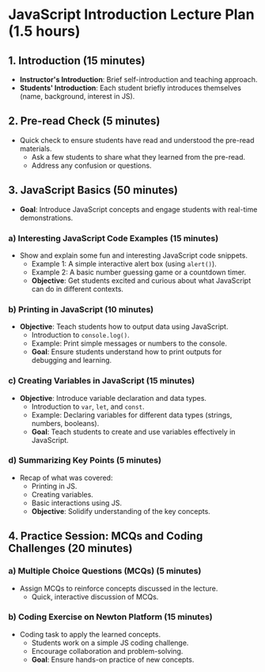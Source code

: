 # JavaScript Introduction Lecture Plan (1.5 hours)

## 1. Introduction (15 minutes)
- **Instructor's Introduction**: Brief self-introduction and teaching approach.
- **Students' Introduction**: Each student briefly introduces themselves (name, background, interest in JS).

## 2. Pre-read Check (5 minutes)
- Quick check to ensure students have read and understood the pre-read materials.
  - Ask a few students to share what they learned from the pre-read.
  - Address any confusion or questions.

## 3. JavaScript Basics (50 minutes)
- **Goal**: Introduce JavaScript concepts and engage students with real-time demonstrations.

### a) Interesting JavaScript Code Examples (15 minutes)
- Show and explain some fun and interesting JavaScript code snippets.
  - Example 1: A simple interactive alert box (using `alert()`).
  - Example 2: A basic number guessing game or a countdown timer.
  - **Objective**: Get students excited and curious about what JavaScript can do in different contexts.

### b) Printing in JavaScript (10 minutes)
- **Objective**: Teach students how to output data using JavaScript.
  - Introduction to `console.log()`.
  - Example: Print simple messages or numbers to the console.
  - **Goal**: Ensure students understand how to print outputs for debugging and learning.

### c) Creating Variables in JavaScript (15 minutes)
- **Objective**: Introduce variable declaration and data types.
  - Introduction to `var`, `let`, and `const`.
  - Example: Declaring variables for different data types (strings, numbers, booleans).
  - **Goal**: Teach students to create and use variables effectively in JavaScript.

### d) Summarizing Key Points (5 minutes)
- Recap of what was covered:
  - Printing in JS.
  - Creating variables.
  - Basic interactions using JS.
  - **Objective**: Solidify understanding of the key concepts.

## 4. Practice Session: MCQs and Coding Challenges (20 minutes)

### a) Multiple Choice Questions (MCQs) (5 minutes)
- Assign MCQs to reinforce concepts discussed in the lecture.
  - Quick, interactive discussion of MCQs.

### b) Coding Exercise on Newton Platform (15 minutes)
- Coding task to apply the learned concepts.
  - Students work on a simple JS coding challenge.
  - Encourage collaboration and problem-solving.
  - **Goal**: Ensure hands-on practice of new concepts.

